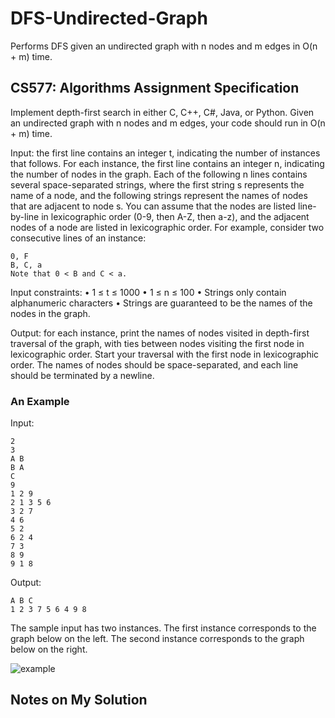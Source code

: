 # DFS-Undirected-Graph
Performs DFS given an undirected graph with n nodes and m edges in O(n + m) time.

## CS577: Algorithms Assignment Specification
Implement depth-first search in either C, C++, C#, Java, or Python. Given an undirected graph with
n nodes and m edges, your code should run in O(n + m) time. 

Input: the first line contains an integer t, indicating the number of instances that follows. For each
instance, the first line contains an integer n, indicating the number of nodes in the graph. Each of the
following n lines contains several space-separated strings, where the first string s represents the name
of a node, and the following strings represent the names of nodes that are adjacent to node s. You can
assume that the nodes are listed line-by-line in lexicographic order (0-9, then A-Z, then a-z), and the
adjacent nodes of a node are listed in lexicographic order. For example, consider two consecutive lines
of an instance:
```
0, F
B, C, a
Note that 0 < B and C < a.
```
Input constraints:
• 1 ≤ t ≤ 1000
• 1 ≤ n ≤ 100
• Strings only contain alphanumeric characters
• Strings are guaranteed to be the names of the nodes in the graph.

Output: for each instance, print the names of nodes visited in depth-first traversal of the graph, with
ties between nodes visiting the first node in lexicographic order. Start your traversal with the first node in
lexicographic order. The names of nodes should be space-separated, and each line should be terminated
by a newline.

### An Example

Input:

```
2
3
A B
B A
C
9
1 2 9
2 1 3 5 6
3 2 7
4 6
5 2
6 2 4
7 3
8 9
9 1 8
```

Output:

```
A B C
1 2 3 7 5 6 4 9 8
```

The sample input has two instances. The first instance corresponds to the graph below on the left. The
second instance corresponds to the graph below on the right.

![example](https://user-images.githubusercontent.com/72423203/195137393-61d2d14a-11da-4e23-9240-1fac43a72631.png)

## Notes on My Solution

